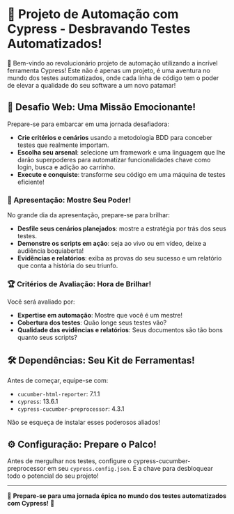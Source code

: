 # 🚀 Projeto de Automação com Cypress - Desbravando Testes Automatizados!

🌟 Bem-vindo ao revolucionário projeto de automação utilizando a incrível ferramenta Cypress! Este não é apenas um projeto, é uma aventura no mundo dos testes automatizados, onde cada linha de código tem o poder de elevar a qualidade do seu software a um novo patamar!

## 🎯 Desafio Web: Uma Missão Emocionante!

Prepare-se para embarcar em uma jornada desafiadora:

- **Crie critérios e cenários** usando a metodologia BDD para conceber testes que realmente importam.
- **Escolha seu arsenal**: selecione um framework e uma linguagem que lhe darão superpoderes para automatizar funcionalidades chave como login, busca e adição ao carrinho.
- **Execute e conquiste**: transforme seu código em uma máquina de testes eficiente!

### 📣 Apresentação: Mostre Seu Poder!

No grande dia da apresentação, prepare-se para brilhar:

- **Desfile seus cenários planejados**: mostre a estratégia por trás dos seus testes.
- **Demonstre os scripts em ação**: seja ao vivo ou em vídeo, deixe a audiência boquiaberta!
- **Evidências e relatórios**: exiba as provas do seu sucesso e um relatório que conta a história do seu triunfo.

### 🏆 Critérios de Avaliação: Hora de Brilhar!

Você será avaliado por:

- **Expertise em automação**: Mostre que você é um mestre!
- **Cobertura dos testes**: Quão longe seus testes vão?
- **Qualidade das evidências e relatórios**: Seus documentos são tão bons quanto seus scripts?

## 🛠 Dependências: Seu Kit de Ferramentas!

Antes de começar, equipe-se com:

- `cucumber-html-reporter`: 7.1.1
- `cypress`: 13.6.1
- `cypress-cucumber-preprocessor`: 4.3.1

Não se esqueça de instalar esses poderosos aliados!

## ⚙️ Configuração: Prepare o Palco!

Antes de mergulhar nos testes, configure o cypress-cucumber-preprocessor em seu `cypress.config.json`. É a chave para desbloquear todo o potencial do seu projeto!

---

🚀 **Prepare-se para uma jornada épica no mundo dos testes automatizados com Cypress!** 🚀